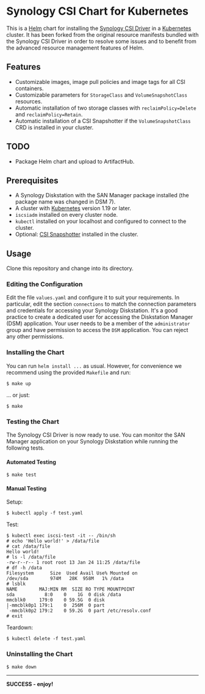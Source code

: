 # Synology CSI Chart for Kubernetes

This is a
[Helm](https://helm.sh) chart for installing the
[Synology CSI Driver](https://github.com/SynologyOpenSource/synology-csi) in a
[Kubernetes](https://kubernetes.io) cluster.
It has been forked from the original resource manifests bundled with the Synology CSI Driver in order to resolve some
issues and to benefit from the advanced resource management features of Helm.

## Features

+ Customizable images, image pull policies and image tags for all CSI containers.
+ Customizable parameters for `StorageClass` and `VolumeSnapshotClass` resources.
+ Automatic installation of two storage classes with `reclaimPolicy=Delete` and `reclaimPolicy=Retain`.
+ Automatic installation of a CSI Snapshotter if the `VolumeSnapshotClass` CRD is installed in your cluster.

## TODO

+ Package Helm chart and upload to ArtifactHub.

## Prerequisites

+ A Synology Diskstation with the SAN Manager package installed (the package name was changed in DSM 7).
+ A cluster with [Kubernetes](https://kubernetes.io) version 1.19 or later.
+ `iscsiadm` installed on every cluster node.
+ `kubectl` installed on your localhost and configured to connect to the cluster.
+ Optional: [CSI Snapshotter](https://github.com/kubernetes-csi/external-snapshotter) installed in the cluster.

## Usage

Clone this repository and change into its directory.

### Editing the Configuration

Edit the file `values.yaml` and configure it to suit your requirements.
In particular, edit the section `connections` to match the connection parameters and credentials for accessing your
Synology Diskstation.
It's a good practice to create a dedicated user for accessing the Diskstation Manager (DSM) application.
Your user needs to be a member of the `administrator` group and have permission to access the `DSM` application.
You can reject any other permissions.

### Installing the Chart

You can run `helm install ...` as usual.
However, for convenience we recommend using the provided `Makefile` and run:

    $ make up

... or just:

    $ make

### Testing the Chart

The Synology CSI Driver is now ready to use.
You can monitor the SAN Manager application on your Synology Diskstation while running the following tests.

#### Automated Testing

    $ make test

#### Manual Testing

Setup:

    $ kubectl apply -f test.yaml

Test:

    $ kubectl exec iscsi-test -it -- /bin/sh
    # echo 'Hello world!' > /data/file
    # cat /data/file
    Hello world!
    # ls -l /data/file
    -rw-r--r-- 1 root root 13 Jan 24 11:25 /data/file
    # df -h /data
    Filesystem      Size  Used Avail Use% Mounted on
    /dev/sda        974M   28K  958M   1% /data
    # lsblk
    NAME        MAJ:MIN RM  SIZE RO TYPE MOUNTPOINT
    sda           8:0    0    1G  0 disk /data
    mmcblk0     179:0    0 59.5G  0 disk
    |-mmcblk0p1 179:1    0  256M  0 part
    `-mmcblk0p2 179:2    0 59.2G  0 part /etc/resolv.conf
    # exit

Teardown:

    $ kubectl delete -f test.yaml

### Uninstalling the Chart

    $ make down

---

**SUCCESS - enjoy!**
